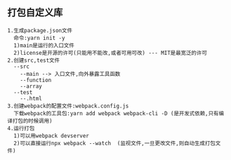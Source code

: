 ## 打包自定义库
    1.生成package.json文件
      命令:yarn init -y
      1)main是运行的入口文件
      2)license是开源的许可(只能用不能改,或者可用可改) --- MIT是最宽泛的许可
    2.创建src,test文件
      --src
        --main --> 入口文件,向外暴露工具函数
        --function
        --array
      --test
        --.html
    3.创建webpack的配置文件:webpack.config.js
      下载webpack的工具包:yarn add webpack webpack-cli -D (是开发式依赖,只有编译打包的时候调用)
    4.运行打包
      1)可以用webpack devserver
      2)可以直接运行npx webpack --watch  (监视文件,一旦更改文件,则自动生成打包文件)